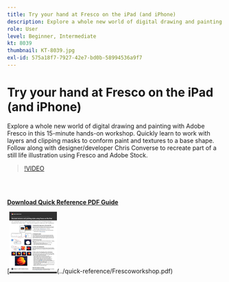 ```yaml
---
title: Try your hand at Fresco on the iPad (and iPhone)
description: Explore a whole new world of digital drawing and painting with Adobe Fresco in this 15-minute hands-on workshop
role: User
level: Beginner, Intermediate
kt: 8039
thumbnail: KT-8039.jpg
exl-id: 575a18f7-7927-42e7-bd0b-58994536a9f7
---
```

# Try your hand at Fresco on the iPad (and iPhone)

Explore a whole new world of digital drawing and painting with Adobe Fresco in this 15-minute hands-on workshop. Quickly learn to work with layers and clipping masks to conform paint and textures to a base shape. Follow along with designer/developer Chris Converse to recreate part of a still life illustration using Fresco and Adobe Stock.

>[!VIDEO](https://video.tv.adobe.com/v/333804?hidetitle=true)

<br>&nbsp;

[**Download Quick Reference PDF Guide**](../quick-reference/Frescoworkshop.pdf)

[![Image of first page of quick reference guide](assets/FrescoworkshopPage1.png)(../quick-reference/Frescoworkshop.pdf)